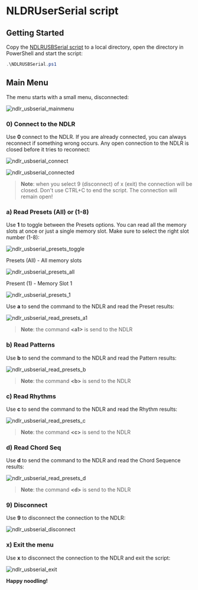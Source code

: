 # NLDRUserSerial script

## Getting Started

Copy the [NDLRUSBSerial script](/blob/main/Allfiles/Labs/01/Solution/NDLRUSBSerial.ps1) to a local directory, open the directory in PowerShell and start the script:

```PowerShell
.\NDLRUSBSerial.ps1
```

## Main Menu

The menu starts with a small menu, disconnected:

![ndlr_usbserial_mainmenu](Instructions/Labs/images/ndlr_usbserial_mainmenu.png)

### 0) Connect to the NDLR

Use **0** connect to the NDLR. If you are already connected, you can always reconnect if something wrong occurs. Any open connection to the NDLR is closed before it tries to reconnect:

![ndlr_usbserial_connect](Instructions/Labs/images/ndlr_usbserial_connect.png)

![ndlr_usbserial_connected](Instructions/Labs/images/ndlr_usbserial_connected.png)

> **Note**: when you select 9 (disconnect) of x (exit) the connection will be closed. Don't use CTRL+C to end the script. The connection will remain open!

### a) Read Presets (All) or (1-8)

Use **1** to toggle between the Presets options. You can read all the memory slots at once or just a single memory slot. Make sure to select the right slot number (1-8):

![ndlr_usbserial_presets_toggle](Instructions/Labs/images/ndlr_usbserial_presets_toggle.png)

Presets (All) - All memory slots

![ndlr_usbserial_presets_all](Instructions/Labs/images/ndlr_usbserial_presets_all.png)

Present (1) - Memory Slot 1

![ndlr_usbserial_presets_1](Instructions/Labs/images/ndlr_usbserial_presets_1.png)

Use **a** to send the command to the NDLR and read the Preset results:

![ndlr_usbserial_read_presets_a1](Instructions/Labs/images/ndlr_usbserial_read_presets_a1.png)

> **Note**: the command **\<a1\>** is send to the NDLR

### b) Read Patterns

Use **b** to send the command to the NDLR and read the Pattern results:

![ndlr_usbserial_read_presets_b](Instructions/Labs/images/ndlr_usbserial_read_presets_b.png)

> **Note**: the command **\<b\>** is send to the NDLR

### c) Read Rhythms

Use **c** to send the command to the NDLR and read the Rhythm results:

![ndlr_usbserial_read_presets_c](Instructions/Labs/images/ndlr_usbserial_read_presets_c.png)

> **Note**: the command **\<c\>** is send to the NDLR

### d) Read Chord Seq

Use **d** to send the command to the NDLR and read the Chord Sequence results:

![ndlr_usbserial_read_presets_d](Instructions/Labs/images/ndlr_usbserial_read_presets_d.png)

> **Note**: the command **\<d\>** is send to the NDLR

### 9) Disconnect

Use **9** to disconnect the connection to the NDLR:

![ndlr_usbserial_disconnect](Instructions/Labs/images/ndlr_usbserial_disconnect.png)

### x) Exit the menu

Use **x** to disconnect the connection to the NDLR and exit the script:

![ndlr_usbserial_exit](Instructions/Labs/images/ndlr_usbserial_exit.png)

**Happy noodling!**
